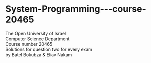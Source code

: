 # System-Programming---course-20465
The Open University of Israel<br/> Computer Science Department<br/> Course number 20465 <br/>
Solutions for question two for every exam<br/>
by Batel Bokubza & Eliav Nakam<br/>
